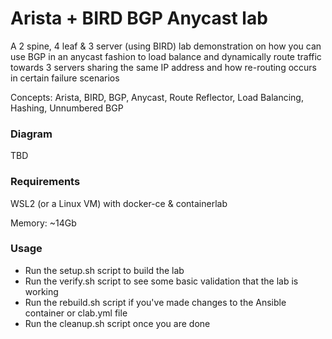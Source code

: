 # Arista + BIRD BGP Anycast lab
A 2 spine, 4 leaf & 3 server (using BIRD) lab demonstration on how you can use BGP in an anycast fashion to load balance and dynamically route traffic towards 3 servers sharing the same IP address and how re-routing occurs in certain failure scenarios

Concepts: Arista, BIRD, BGP, Anycast, Route Reflector, Load Balancing, Hashing, Unnumbered BGP

### Diagram

TBD

### Requirements

WSL2 (or a Linux VM) with docker-ce & containerlab

Memory: ~14Gb

### Usage

- Run the setup.sh script to build the lab
- Run the verify.sh script to see some basic validation that the lab is working
- Run the rebuild.sh script if you've made changes to the Ansible container or clab.yml file
- Run the cleanup.sh script once you are done